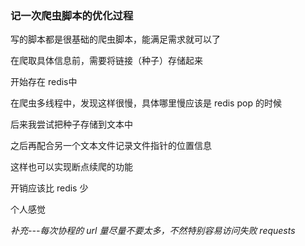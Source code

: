 ### 记一次爬虫脚本的优化过程

写的脚本都是很基础的爬虫脚本，能满足需求就可以了

在爬取具体信息前，需要将链接（种子）存储起来

开始存在 redis中

在爬虫多线程中，发现这样很慢，具体哪里慢应该是 redis pop 的时候

后来我尝试把种子存储到文本中

之后再配合另一个文本文件记录文件指针的位置信息

这样也可以实现断点续爬的功能

开销应该比 redis 少

个人感觉

*补充---每次协程的 url 量尽量不要太多，不然特别容易访问失败 requests*